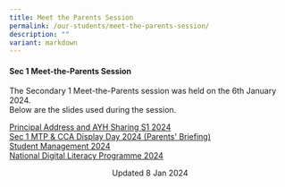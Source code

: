 ```yaml
---
title: Meet the Parents Session
permalink: /our-students/meet-the-parents-session/
description: ""
variant: markdown
---
```

#### Sec 1 Meet-the-Parents Session  
  
The Secondary 1 Meet-the-Parents session was held on the 6th January 2024.  
Below are the slides used during the session.

[Principal Address and AYH Sharing S1 2024](/files/Principal_Address_and_AYH_Sharing_S1_2024__3_.pdf)<br>[Sec 1 MTP &amp; CCA Display Day 2024 (Parents' Briefing)](/files/Sec_1_MTP___CCA_Display_Day_2024__Parents_Briefing_.pdf)
<br>
[Student Management 2024](/files/Student_Management_2024.pdf)<br>
[National Digital Literacy Programme 2024](/files/National_Digital_Literacy_Programme_2024.pdf)<br>

  


<center> Updated 8 Jan 2024 </center>
